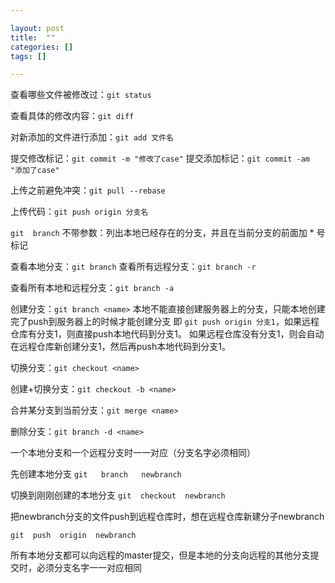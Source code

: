 ```yaml
---  

layout: post 
title:  "" 
categories: [] 
tags: []  

---
```

查看哪些文件被修改过：`git status`

查看具体的修改内容：`git diff`

对新添加的文件进行添加：`git add 文件名`

提交修改标记：`git commit -m "修改了case"`
提交添加标记：`git commit -am "添加了case"`

上传之前避免冲突：`git pull --rebase`

上传代码：`git push origin 分支名`

 

`git  branch` 不带参数：列出本地已经存在的分支，并且在当前分支的前面加 * 号标记

查看本地分支：`git branch`
查看所有远程分支：`git branch -r`

查看所有本地和远程分支：`git branch -a`

创建分支：`git branch <name>`
本地不能直接创建服务器上的分支，只能本地创建完了push到服务器上的时候才能创建分支
即 `git push origin 分支1`，如果远程仓库有分支1，则直接push本地代码到分支1。
如果远程仓库没有分支1，则会自动在远程仓库新创建分支1，然后再push本地代码到分支1。

切换分支：`git checkout <name>`

创建+切换分支：`git checkout -b <name>`

合并某分支到当前分支：`git merge <name>`

删除分支：`git branch -d <name>`

 

一个本地分支和一个远程分支时一一对应（分支名字必须相同）

先创建本地分支 `git   branch   newbranch`

切换到刚刚创建的本地分支 `git  checkout  newbranch`

把newbranch分支的文件push到远程仓库时，想在远程仓库新建分子newbranch

`git  push  origin  newbranch`

所有本地分支都可以向远程的master提交，但是本地的分支向远程的其他分支提交时，必须分支名字一一对应相同
